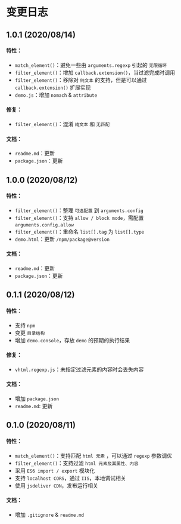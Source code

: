 # 变更日志

## 1.0.1 (2020/08/14)

#### 特性：

- `match_element()`：避免一些由 `arguments.regexp` 引起的 `无限循环`
- `filter_element()`：增加  `callback.extension()`，当过滤完成时调用
- `filter_element()`：移除对 `纯文本` 的支持，但是可以通过 `callback.extension()` 扩展实现
- `demo.js`：增加 `nomach` & `attribute`

#### 修复：

- `filter_element()`：混淆 `纯文本` 和 `无匹配`

#### 文档：

- `readme.md`：更新
- `package.json`：更新

## 1.0.0 (2020/08/12)

#### 特性：

- `filter_element()`：整理 `可选配置` 到 `arguments.config`
- `filter_element()`：支持 `allow / block mode`，需配置 `arguments.config.allow`
- `filter_element()`：重命名 `list[].tag` 为 `list[].type`
- `demo.html`：更新 `/npm/package@version`

#### 文档：

- `readme.md`：更新
- `package.json`：更新

## 0.1.1 (2020/08/12)

#### 特性：

- 支持 `npm`
- 变更 `目录结构`
- 增加 `demo.console`，存放 `demo` 的预期的执行结果

#### 修复：

- `vhtml.regexp.js`：未指定过滤元素的内容时会丢失内容

#### 文档：

- 增加 `package.json`
- `readme.md`: 更新

## 0.1.0 (2020/08/11)

#### 特性：

- `match_element()`：支持匹配 `html 元素` ，可以通过 `regexp` 参数调优
- `filter_element()`：支持过滤 `html 元素及其属性、内容`
- 采用 `ES6 import / export` 模块化
- 支持 `localhost CORS`，通过 `IIS`，本地调试相关
- 使用 `jsdeliver CDN`，发布运行相关

#### 文档：

- 增加 `.gitignore` & `readme.md`